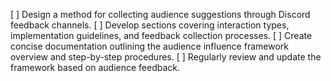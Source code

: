 [ ] Design a method for collecting audience suggestions through Discord feedback channels.
[ ] Develop sections covering interaction types, implementation guidelines, and feedback collection processes.
[ ] Create concise documentation outlining the audience influence framework overview and step-by-step procedures.
[ ] Regularly review and update the framework based on audience feedback.